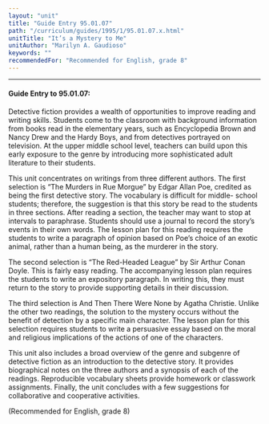 ```yaml
---
layout: "unit"
title: "Guide Entry 95.01.07"
path: "/curriculum/guides/1995/1/95.01.07.x.html"
unitTitle: "It’s a Mystery to Me"
unitAuthor: "Marilyn A. Gaudioso"
keywords: ""
recommendedFor: "Recommended for English, grade 8"
---
```

<body>
<hr/>
<h4>
Guide Entry to 95.01.07:
</h4>
Detective fiction provides a wealth of opportunities to improve reading and writing skills. Students come to the classroom with background information from books read in the elementary years, such as Encyclopedia Brown and Nancy Drew and the Hardy Boys, and from detectives portrayed on television. At the upper middle school level, teachers can build upon this early exposure to the genre by introducing more sophisticated adult literature to their students.
<p>
This unit concentrates on writings from three different authors. The first selection is “The Murders in Rue Morgue” by Edgar Allan Poe, credited as being the first detective story. The vocabulary is difficult for middle- school students; therefore, the suggestion is that this story be read to the students in three sections. After reading a section, the teacher may want to stop at intervals to paraphrase. Students should use a journal to record the story’s events in their own words. The lesson plan for this reading requires the students to write a paragraph of opinion based on Poe’s choice of an exotic animal, rather than a human being, as the murderer in the story.
</p>
<p>
The second selection is “The Red-Headed League” by Sir Arthur Conan Doyle. This is fairly easy reading. The accompanying lesson plan requires the students to write an expository paragraph. In writing this, they must return to the story to provide supporting details in their discussion.
</p>
<p>
The third selection is And Then There Were None by Agatha Christie. Unlike the other two readings, the solution to the mystery occurs without the benefit of detection by a specific main character. The lesson plan for this selection requires students to write a persuasive essay based on the moral and religious implications of the actions of one of the characters.
</p>
<p>
This unit also includes a broad overview of the genre and subgenre of detective fiction as an introduction to the detective story. It provides biographical notes on the three authors and a synopsis of each of the readings. Reproducible vocabulary sheets provide homework or classwork assignments. Finally, the unit concludes with a few suggestions for collaborative and cooperative activities.
</p>
<p>
(Recommended for English, grade 8)
</p>
</body>